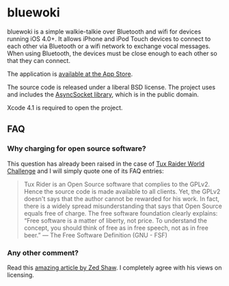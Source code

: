 bluewoki
========

bluewoki is a simple walkie-talkie over Bluetooth and wifi for devices
running iOS 4.0+. It allows iPhone and iPod Touch devices to connect to
each other via Bluetooth or a wifi network to exchange vocal messages.
When using Bluetooth, the devices must be close enough to each other so
that they can connect.

The application is [available at the App Store][1].

The source code is released under a liberal BSD license. The project
uses and includes the [AsyncSocket library][2], which is in the public
domain.

Xcode 4.1 is required to open the project.

FAQ
---

### Why charging for open source software?

This question has already been raised in the case of [Tux Raider World
Challenge][3] and I will simply quote one of its FAQ entries:

> Tux Rider is an Open Source software that complies to the GPLv2. Hence
> the source code is made available to all clients. Yet, the GPLv2
> doesn't says that the author cannot be rewarded for his work. In fact,
> there is a widely spread misunderstanding that says that Open Source
> equals free of charge.  The free software foundation clearly explains:
> “Free software is a matter of liberty, not price. To understand the
> concept, you should think of free as in free speech, not as in free
> beer.” — The Free Software Definition (GNU - FSF)

### Any other comment?

Read this [amazing article by Zed Shaw][4]. I completely agree with his
views on licensing.

[1]:http://itunes.com/apps/bluewoki
[2]:http://code.google.com/p/cocoaasyncsocket/
[3]:http://barlow-server.com/tuxriderworldchallenge/
[4]:http://zedshaw.com/blog/2009-07-13.html

